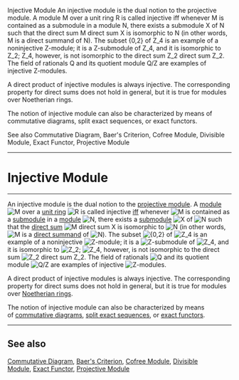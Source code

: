 Injective Module
An injective module is the dual notion to the projective module. A module M over a unit ring R is called injective iff whenever M is contained as a submodule in a module N, there exists a submodule X of N such that the direct sum M direct sum X is isomorphic to N (in other words, M is a direct summand of N). The subset {0,2} of Z_4 is an example of a noninjective Z-module; it is a Z-submodule of Z_4, and it is isomorphic to Z_2; Z_4, however, is not isomorphic to the direct sum Z_2 direct sum Z_2. The field of rationals Q and its quotient module Q/Z are examples of injective Z-modules.

A direct product of injective modules is always injective. The corresponding property for direct sums does not hold in general, but it is true for modules over Noetherian rings.

The notion of injective module can also be characterized by means of commutative diagrams, split exact sequences, or exact functors.

See also
Commutative Diagram, Baer's Criterion, Cofree Module, Divisible Module, Exact Functor, Projective Module

---


# Injective Module

---

An injective module is the dual notion to the [projective module](https://mathworld.wolfram.com/ProjectiveModule.html). A [module](https://mathworld.wolfram.com/Module.html) ![M](https://mathworld.wolfram.com/images/equations/InjectiveModule/Inline1.svg) over a [unit ring](https://mathworld.wolfram.com/UnitRing.html) ![R](https://mathworld.wolfram.com/images/equations/InjectiveModule/Inline2.svg) is called injective [iff](https://mathworld.wolfram.com/Iff.html) whenever ![M](https://mathworld.wolfram.com/images/equations/InjectiveModule/Inline3.svg) is contained as a [submodule](https://mathworld.wolfram.com/Submodule.html) in a [module](https://mathworld.wolfram.com/Module.html) ![N](https://mathworld.wolfram.com/images/equations/InjectiveModule/Inline4.svg), there exists a [submodule](https://mathworld.wolfram.com/Submodule.html) ![X](https://mathworld.wolfram.com/images/equations/InjectiveModule/Inline5.svg) of ![N](https://mathworld.wolfram.com/images/equations/InjectiveModule/Inline6.svg) such that the [direct sum](https://mathworld.wolfram.com/DirectSum.html) ![M direct sum X](https://mathworld.wolfram.com/images/equations/InjectiveModule/Inline7.svg) is isomorphic to ![N](https://mathworld.wolfram.com/images/equations/InjectiveModule/Inline8.svg) (in other words, ![M](https://mathworld.wolfram.com/images/equations/InjectiveModule/Inline9.svg) is a [direct summand](https://mathworld.wolfram.com/DirectSummand.html) of ![N](https://mathworld.wolfram.com/images/equations/InjectiveModule/Inline10.svg)). The subset ![{0,2}](https://mathworld.wolfram.com/images/equations/InjectiveModule/Inline11.svg) of ![Z_4](https://mathworld.wolfram.com/images/equations/InjectiveModule/Inline12.svg) is an example of a noninjective ![Z](https://mathworld.wolfram.com/images/equations/InjectiveModule/Inline13.svg)-module; it is a ![Z](https://mathworld.wolfram.com/images/equations/InjectiveModule/Inline14.svg)-submodule of ![Z_4](https://mathworld.wolfram.com/images/equations/InjectiveModule/Inline15.svg), and it is isomorphic to ![Z_2](https://mathworld.wolfram.com/images/equations/InjectiveModule/Inline16.svg); ![Z_4](https://mathworld.wolfram.com/images/equations/InjectiveModule/Inline17.svg), however, is not isomorphic to the direct sum ![Z_2 direct sum Z_2](https://mathworld.wolfram.com/images/equations/InjectiveModule/Inline18.svg). The field of rationals ![Q](https://mathworld.wolfram.com/images/equations/InjectiveModule/Inline19.svg) and its quotient module ![Q/Z](https://mathworld.wolfram.com/images/equations/InjectiveModule/Inline20.svg) are examples of injective ![Z](https://mathworld.wolfram.com/images/equations/InjectiveModule/Inline21.svg)-modules.

A direct product of injective modules is always injective. The corresponding property for direct sums does not hold in general, but it is true for modules over [Noetherian rings](https://mathworld.wolfram.com/NoetherianRing.html).

The notion of injective module can also be characterized by means of [commutative diagrams](https://mathworld.wolfram.com/CommutativeDiagram.html), [split exact sequences](https://mathworld.wolfram.com/SplitExactSequence.html), or [exact functors](https://mathworld.wolfram.com/ExactFunctor.html).

---

## See also

[Commutative Diagram](https://mathworld.wolfram.com/CommutativeDiagram.html), [Baer's Criterion](https://mathworld.wolfram.com/BaersCriterion.html), [Cofree Module](https://mathworld.wolfram.com/CofreeModule.html), [Divisible Module](https://mathworld.wolfram.com/DivisibleModule.html), [Exact Functor](https://mathworld.wolfram.com/ExactFunctor.html), [Projective Module](https://mathworld.wolfram.com/ProjectiveModule.html)
